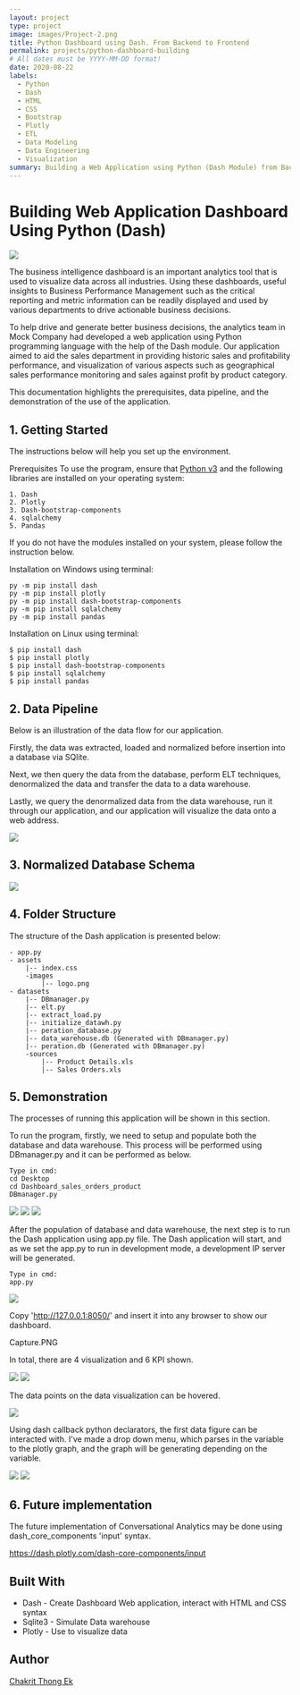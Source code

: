 ```yaml
---
layout: project
type: project
image: images/Project-2.png
title: Python Dashboard using Dash. From Backend to Frontend
permalink: projects/python-dashboard-building
# All dates must be YYYY-MM-DD format!
date: 2020-08-22
labels:
  - Python
  - Dash
  - HTML
  - CSS
  - Bootstrap
  - Plotly
  - ETL
  - Data Modeling
  - Data Engineering
  - Visualization
summary: Building a Web Application using Python (Dash Module) from Backend to frontend (A complete Project). Incorporates HTML, CSS and Bootstraping. 
---
```


# Building Web Application Dashboard Using Python (Dash)

<img class="ui fluid image"  src="../images/project_2/dashboard_show.png">

The business intelligence dashboard is an important analytics tool that is used to visualize data across all industries. Using these dashboards, useful insights to Business Performance Management such as the critical reporting and metric information can be readily displayed and used by various departments to drive actionable business decisions.

To help drive and generate better business decisions, the analytics team in Mock Company had developed a web application using Python programming language with the help of the Dash module. Our application aimed to aid the sales department in providing historic sales and profitability performance, and visualization of various aspects such as geographical sales performance monitoring and sales against profit by product category.

This documentation highlights the prerequisites, data pipeline, and the demonstration of the use of the application.

## 1. Getting Started
The instructions below will help you set up the environment.

Prerequisites
To use the program, ensure that [Python v3](https://www.python.org/downloads/) and the following libraries are installed on your operating system:

```
1. Dash
2. Plotly
3. Dash-bootstrap-components
4. sqlalchemy
5. Pandas
```

If you do not have the modules installed on your system, please follow the instruction below.


Installation on Windows using terminal:
```
py -m pip install dash
py -m pip install plotly
py -m pip install dash-bootstrap-components
py -m pip install sqlalchemy
py -m pip install pandas
```

Installation on Linux using terminal:

```
$ pip install dash
$ pip install plotly
$ pip install dash-bootstrap-components
$ pip install sqlalchemy
$ pip install pandas
```

## 2. Data Pipeline
Below is an illustration of the data flow for our application.

Firstly, the data was extracted, loaded and normalized before insertion into a database via SQlite. 

Next, we then query the data from the database, perform ELT techniques, denormalized the data and transfer the data to a data warehouse. 

Lastly, we query the denormalized data from the data warehouse, run it through our application, and our application will visualize the data onto a web address.

<img class="ui fluid image"  src="../images/project_2/DATA%20FLOW.png">

## 3. Normalized Database Schema

<img class="ui fluid image"  src="../images/project_2/Product%20details%20and%20Sale%20Order%20Details.png">

## 4. Folder Structure
The structure of the Dash application is presented below:

```
- app.py
- assets
    |-- index.css
    -images
        |-- logo.png
- datasets
    |-- DBmanager.py
    |-- elt.py
    |-- extract_load.py
    |-- initialize_datawh.py
    |-- peration_database.py
    |-- data_warehouse.db (Generated with DBmanager.py)
    |-- peration.db (Generated with DBmanager.py)
    -sources
        |-- Product Details.xls
        |-- Sales Orders.xls
```

## 5. Demonstration
The processes of running this application will be shown in this section.

To run the program, firstly, we need to setup and populate both the database and data warehouse. This process will be performed using DBmanager.py and it can be performed as below.

```
Type in cmd:
cd Desktop
cd Dashboard_sales_orders_product
DBmanager.py
```

<img class="ui fluid image"  src="../images/project_2/cmd_1.PNG">


<img class="ui fluid image"  src="../images/project_2/cmd_2.PNG">


<img class="ui fluid image"  src="../images/project_2/cmd_3.PNG">

After the population of database and data warehouse, the next step is to run the Dash application using app.py file. The Dash application will start, and as we set the app.py to run in development mode, a development IP server will be generated.

```
Type in cmd:
app.py
```

<img class="ui fluid image"  src="../images/project_2/cmd_4.PNG">

Copy 'http://127.0.0.1:8050/' and insert it into any browser to show our dashboard.

Capture.PNG

In total, there are 4 visualization and 6 KPI shown.

<img class="ui fluid image"  src="../images/project_2/KPI_indicator.png">

<img class="ui fluid image"  src="../images/project_2/dashboard_graph.png">

The data points on the data visualization can be hovered.

<img class="ui fluid image"  src="../images/project_2/dashboard.PNG">

Using dash callback python declarators, the first data figure can be interacted with. I've made a drop down menu, which parses in the variable to the plotly graph, and the graph will be generating depending on the variable.

<img class="ui fluid image"  src="../images/project_2/dashboard_graph1.png">

<img class="ui fluid image"  src="../images/project_2/dashboard_graph2.png">

## 6. Future implementation
The future implementation of Conversational Analytics may be done using dash_core_components 'input' syntax.

https://dash.plotly.com/dash-core-components/input

## Built With
- Dash - Create Dashboard Web application, interact with HTML and CSS syntax
- Sqlite3 - Simulate Data warehouse
- Plotly - Use to visualize data

## Author
[Chakrit Thong Ek](https://github.com/thongekchakrit)


